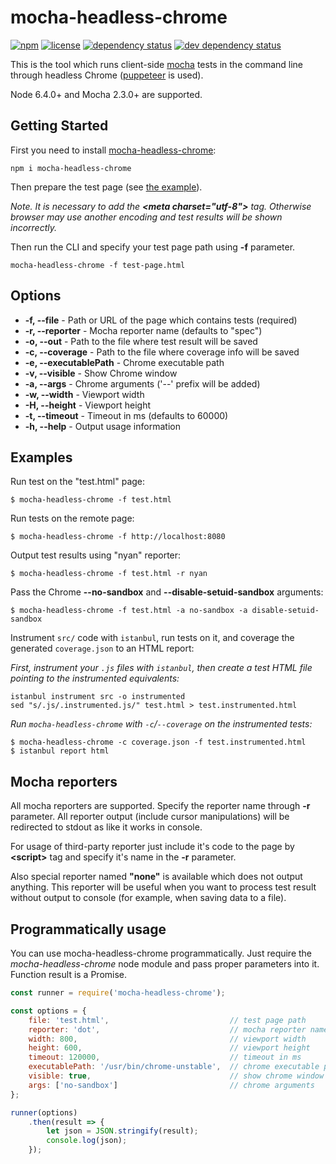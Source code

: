 # mocha-headless-chrome

[![npm](https://img.shields.io/npm/v/mocha-headless-chrome.svg)](https://www.npmjs.com/package/mocha-headless-chrome)
[![license](https://img.shields.io/npm/l/mocha-headless-chrome.svg)](http://spdx.org/licenses/MIT.html)
[![dependency status](https://img.shields.io/david/direct-adv-interfaces/mocha-headless-chrome.svg)](https://david-dm.org/direct-adv-interfaces/mocha-headless-chrome)
[![dev dependency status](https://img.shields.io/david/dev/direct-adv-interfaces/mocha-headless-chrome.svg)](https://david-dm.org/direct-adv-interfaces/mocha-headless-chrome?type=dev)

This is the tool which runs client-side [mocha](https://github.com/mochajs/mocha) tests in the command line through headless Chrome ([puppeteer](https://github.com/GoogleChrome/puppeteer) is used).

Node 6.4.0+ and Mocha 2.3.0+ are supported.

## Getting Started

First you need to install [mocha-headless-chrome](https://www.npmjs.com/package/mocha-headless-chrome):

```
npm i mocha-headless-chrome
```

Then prepare the test page (see [the example](example-page.html)).

*Note. It is necessary to add the **&lt;meta charset="utf-8">** tag. Otherwise browser may use another encoding and test results will be shown incorrectly.*

Then run the CLI and specify your test page path using **-f** parameter.

```
mocha-headless-chrome -f test-page.html
```

## Options

- **-f, --file** - Path or URL of the page which contains tests (required)
- **-r, --reporter** - Mocha reporter name (defaults to "spec")
- **-o, --out** - Path to the file where test result will be saved
- **-c, --coverage** - Path to the file where coverage info will be saved
- **-e, --executablePath** - Chrome executable path
- **-v, --visible** - Show Chrome window
- **-a, --args** - Chrome arguments ('--' prefix will be added)
- **-w, --width** - Viewport width
- **-H, --height** - Viewport height
- **-t, --timeout** - Timeout in ms (defaults to 60000)
- **-h, --help** - Output usage information

## Examples

Run test on the "test.html" page:

```
$ mocha-headless-chrome -f test.html
```

Run tests on the remote page:

```
$ mocha-headless-chrome -f http://localhost:8080
```

Output test results using "nyan" reporter:

```
$ mocha-headless-chrome -f test.html -r nyan
```

Pass the Chrome **--no-sandbox** and **--disable-setuid-sandbox** arguments:

```
$ mocha-headless-chrome -f test.html -a no-sandbox -a disable-setuid-sandbox
```

Instrument `src/` code with `istanbul`, run tests on it, and coverage the generated `coverage.json` to an HTML report:

_First, instrument your `.js` files with `istanbul`, then create a test HTML file pointing to the instrumented equivalents:_

```
istanbul instrument src -o instrumented
sed "s/.js/.instrumented.js/" test.html > test.instrumented.html
```

_Run `mocha-headless-chrome` with `-c`/`--coverage` on the instrumented tests:_

```
$ mocha-headless-chrome -c coverage.json -f test.instrumented.html
$ istanbul report html
```

## Mocha reporters

All mocha reporters are supported. Specify the reporter name through **-r** parameter. All reporter output (include cursor manipulations) will be redirected to stdout as like it works in console.

For usage of third-party reporter just include it's code to the page by **&lt;script>** tag and specify it's name in the **-r** parameter.

Also special reporter named **"none"** is available which does not output anything. This reporter will be useful when you want to process test result without output to console (for example, when saving data to a file).


## Programmatically usage

You can use mocha-headless-chrome programmatically. Just require the *mocha-headless-chrome* node module and pass proper parameters into it. Function result is a Promise.

```js
const runner = require('mocha-headless-chrome');

const options = {
    file: 'test.html',                           // test page path
    reporter: 'dot',                             // mocha reporter name
    width: 800,                                  // viewport width
    height: 600,                                 // viewport height
    timeout: 120000,                             // timeout in ms
    executablePath: '/usr/bin/chrome-unstable',  // chrome executable path
    visible: true,                               // show chrome window
    args: ['no-sandbox']                         // chrome arguments
};

runner(options)
    .then(result => {
        let json = JSON.stringify(result);
        console.log(json);
    });
```


